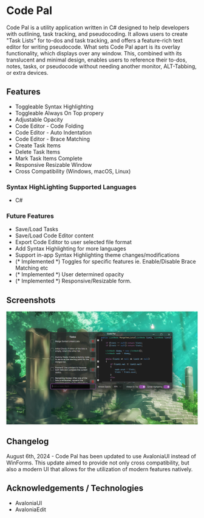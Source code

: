 
# Code Pal

Code Pal is a utility application written in C# designed to help developers with outlining, task tracking, and pseudocoding. It allows users to create "Task Lists" for to-dos and task tracking, and offers a feature-rich text editor for writing pseudocode. What sets Code Pal apart is its overlay functionality, which displays over any window. This, combined with its translucent and minimal design, enables users to reference their to-dos, notes, tasks, or pseudocode without needing another monitor, ALT-Tabbing, or extra devices.

## Features

- Toggleable Syntax Highlighting
- Toggleable Always On Top propery
- Adjustable Opacity
- Code Editor - Code Folding
- Code Editor - Auto Indentation
- Code Editor - Brace Matching
- Create Task Items
- Delete Task Items
- Mark Task Items Complete
- Responsive Resizable Window
- Cross Compatibility (Windows, macOS, Linux)

### Syntax HighLighting Supported Languages

- C#

### Future Features

- Save/Load Tasks
- Save/Load Code Editor content
- Export Code Editor to user selected file format
- Add Syntax Highlighting for more languages
- Support in-app Syntax Highlighting theme changes/modifications
- (* Implemented *) Toggles for specific features ie. Enable/Disable Brace Matching etc
- (* Implemented *) User determined opacity
- (* Implemented *) Responsive/Resizable form.

## Screenshots

![App Screenshot](./docs/images/code_pal.png)

## Changelog

August 6th, 2024 - Code Pal has been updated to use AvaloniaUI instead of WinForms. This update aimed to provide not only cross compatibility, but also a modern UI that allows for the utilization of modern features natively.

## Acknowledgements / Technologies

- AvaloniaUI
- AvaloniaEdit

